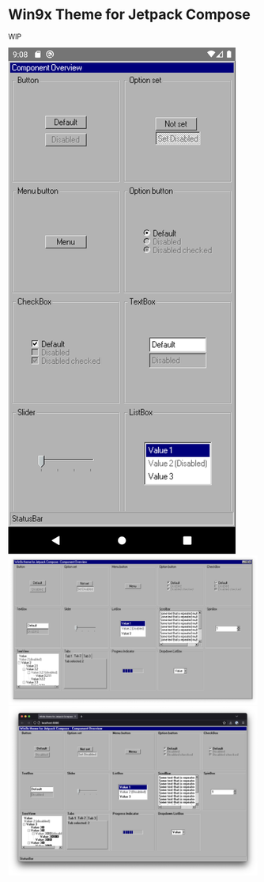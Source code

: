 # Win9x Theme for Jetpack Compose

WIP

![win9x_compose_components_android.png](screenshots%2Fwin9x_compose_components_android.png)
![win9x_compose_components_desktop.png](screenshots%2Fwin9x_compose_components_desktop.png)
![win9x_compose_components_js_wasm.png](screenshots%2Fwin9x_compose_components_js_wasm.png)